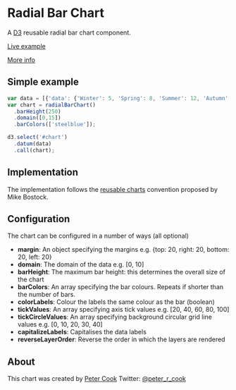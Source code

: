 # Radial Bar Chart

A [D3](http://d3js.org) reusable radial bar chart component.

[Live example](https://app.peterrcook.com/updatable-radial-bar/)

[More info](https://www.peterrcook.com/articles/d3-radial-bar-chart-component/)

## Simple example
```javascript
var data = [{'data': {'Winter': 5, 'Spring': 8, 'Summer': 12, 'Autumn': 9}}];
var chart = radialBarChart()
  .barHeight(250)
  .domain([0,15])
  .barColors(['steelblue']);

d3.select('#chart')
  .datum(data)
  .call(chart);
```

## Implementation

The implementation follows the [reusable charts](http://bost.ocks.org/mike/chart/) convention proposed by Mike Bostock.

## Configuration

The chart can be configured in a number of ways (all optional)

* **margin**: An object specifying the margins e.g. {top: 20, right: 20, bottom: 20, left: 20}
* **domain**: The domain of the data e.g. [0, 10]
* **barHeight**: The maximum bar height: this determines the overall size of the chart
* **barColors**: An array specifying the bar colours. Repeats if shorter than the number of bars.
* **colorLabels**: Colour the labels the same colour as the bar (boolean)
* **tickValues**: An array specifying axis tick values e.g. [20, 40, 60, 80, 100]
* **tickCircleValues**: An array specifying background circular grid line values e.g. [0, 10, 20, 30, 40]
* **capitalizeLabels**: Capitalises the data labels
* **reverseLayerOrder**: Reverse the order in which the layers are rendered

## About

This chart was created by [Peter Cook](http://peterrcook.com)
Twitter: [@peter_r_cook](http://twitter.com/peter_r_cook)
